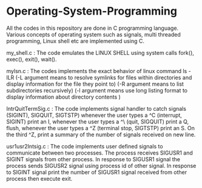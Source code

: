 # Operating-System-Programming
All the codes in this repository are done in C programming language. Various concepts of operating system such as signals, multi threaded programming, Linux shell etc are implemented using C.

my_shell.c : The code emulates the LINUX SHELL using system calls fork(), exec(), exit(), wait().

mylsn.c : The codes implements the exact behavior of linux command ls -lLR 
          (-L argument means to resolve symlinks for files within directories and display information for the file they point to)
          (-R argument means to list subdirectories recursively)
          (-l argument means use long listing format to display information about directory contents )

IntrQuitTermSig.c : The code implements signal handler to catch signals (SIGINT), SIGQUIT, SIGTSTP) 
                    whenever the user types a ^C (interrupt, SIGINT) print an I,
                    whenever the user types a ^\ (quit, SIGQUIT) print a Q, flush,
                    whenever the user types a ^Z (terminal stop, SIGTSTP) print an S. 
                    On the third ^Z, print a summary of the number of signals received on new line.
                    
usr1usr2Intsig.c : The code implements user defined signals to communicate between two processes.
                   The process receives SIGUSR1 and SIGINT signals from other process. In response to SIGUSR1 signal the process
                   sends SIGUSR2 signal using process id of other signal.
                   In response to SIGINT signal print the number of SIGUSR1 signal received from other process then execute exit.
